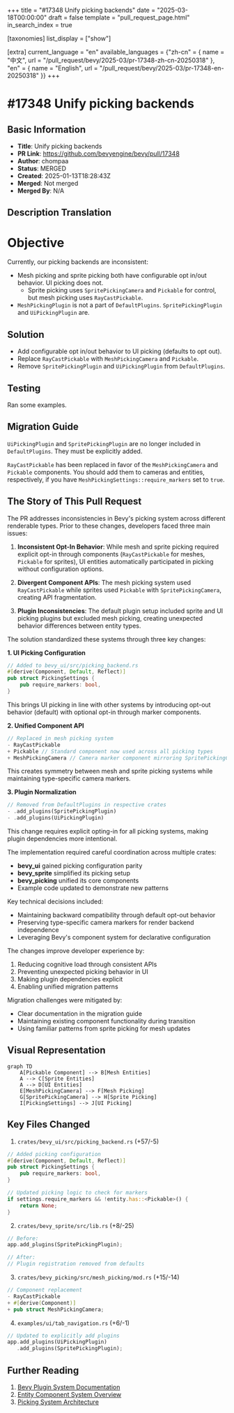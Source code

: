 +++
title = "#17348 Unify picking backends"
date = "2025-03-18T00:00:00"
draft = false
template = "pull_request_page.html"
in_search_index = true

[taxonomies]
list_display = ["show"]

[extra]
current_language = "en"
available_languages = {"zh-cn" = { name = "中文", url = "/pull_request/bevy/2025-03/pr-17348-zh-cn-20250318" }, "en" = { name = "English", url = "/pull_request/bevy/2025-03/pr-17348-en-20250318" }}
+++

# #17348 Unify picking backends

## Basic Information
- **Title**: Unify picking backends
- **PR Link**: https://github.com/bevyengine/bevy/pull/17348
- **Author**: chompaa
- **Status**: MERGED
- **Created**: 2025-01-13T18:28:43Z
- **Merged**: Not merged
- **Merged By**: N/A

## Description Translation
# Objective

Currently, our picking backends are inconsistent:

- Mesh picking and sprite picking both have configurable opt in/out behavior. UI picking does not.
  - Sprite picking uses `SpritePickingCamera` and `Pickable` for control, but mesh picking uses `RayCastPickable`.
- `MeshPickingPlugin` is not a part of `DefaultPlugins`. `SpritePickingPlugin` and `UiPickingPlugin` are.

## Solution

- Add configurable opt in/out behavior to UI picking (defaults to opt out).
- Replace `RayCastPickable` with `MeshPickingCamera` and `Pickable`.
- Remove `SpritePickingPlugin` and `UiPickingPlugin` from `DefaultPlugins`.

## Testing

Ran some examples.

## Migration Guide

`UiPickingPlugin` and `SpritePickingPlugin` are no longer included in `DefaultPlugins`. They must be explicitly added.

`RayCastPickable` has been replaced in favor of the `MeshPickingCamera` and `Pickable` components. You should add them to cameras and entities, respectively, if you have `MeshPickingSettings::require_markers` set to `true`.

## The Story of This Pull Request

The PR addresses inconsistencies in Bevy's picking system across different renderable types. Prior to these changes, developers faced three main issues:

1. **Inconsistent Opt-In Behavior**: While mesh and sprite picking required explicit opt-in through components (`RayCastPickable` for meshes, `Pickable` for sprites), UI entities automatically participated in picking without configuration options.

2. **Divergent Component APIs**: The mesh picking system used `RayCastPickable` while sprites used `Pickable` with `SpritePickingCamera`, creating API fragmentation.

3. **Plugin Inconsistencies**: The default plugin setup included sprite and UI picking plugins but excluded mesh picking, creating unexpected behavior differences between entity types.

The solution standardized these systems through three key changes:

**1. UI Picking Configuration**
```rust
// Added to bevy_ui/src/picking_backend.rs
#[derive(Component, Default, Reflect)]
pub struct PickingSettings {
    pub require_markers: bool,
}
```
This brings UI picking in line with other systems by introducing opt-out behavior (default) with optional opt-in through marker components.

**2. Unified Component API**
```rust
// Replaced in mesh picking system
- RayCastPickable
+ Pickable // Standard component now used across all picking types
+ MeshPickingCamera // Camera marker component mirroring SpritePickingCamera
```
This creates symmetry between mesh and sprite picking systems while maintaining type-specific camera markers.

**3. Plugin Normalization**
```rust
// Removed from DefaultPlugins in respective crates
- .add_plugins(SpritePickingPlugin)
- .add_plugins(UiPickingPlugin)
```
This change requires explicit opting-in for all picking systems, making plugin dependencies more intentional.

The implementation required careful coordination across multiple crates:
- **bevy_ui** gained picking configuration parity
- **bevy_sprite** simplified its picking setup
- **bevy_picking** unified its core components
- Example code updated to demonstrate new patterns

Key technical decisions included:
- Maintaining backward compatibility through default opt-out behavior
- Preserving type-specific camera markers for render backend independence
- Leveraging Bevy's component system for declarative configuration

The changes improve developer experience by:
1. Reducing cognitive load through consistent APIs
2. Preventing unexpected picking behavior in UI
3. Making plugin dependencies explicit
4. Enabling unified migration patterns

Migration challenges were mitigated by:
- Clear documentation in the migration guide
- Maintaining existing component functionality during transition
- Using familiar patterns from sprite picking for mesh updates

## Visual Representation

```mermaid
graph TD
    A[Pickable Component] --> B[Mesh Entities]
    A --> C[Sprite Entities]
    A --> D[UI Entities]
    E[MeshPickingCamera] --> F[Mesh Picking]
    G[SpritePickingCamera] --> H[Sprite Picking]
    I[PickingSettings] --> J[UI Picking]
```

## Key Files Changed

1. `crates/bevy_ui/src/picking_backend.rs` (+57/-5)
```rust
// Added picking configuration
#[derive(Component, Default, Reflect)]
pub struct PickingSettings {
    pub require_markers: bool,
}

// Updated picking logic to check for markers
if settings.require_markers && !entity.has::<Pickable>() {
    return None;
}
```

2. `crates/bevy_sprite/src/lib.rs` (+8/-25)
```rust
// Before:
app.add_plugins(SpritePickingPlugin);

// After:
// Plugin registration removed from defaults
```

3. `crates/bevy_picking/src/mesh_picking/mod.rs` (+15/-14)
```rust
// Component replacement
- RayCastPickable
+ #[derive(Component)]
+ pub struct MeshPickingCamera;
```

4. `examples/ui/tab_navigation.rs` (+6/-1)
```rust
// Updated to explicitly add plugins
app.add_plugins(UiPickingPlugin)
   .add_plugins(SpritePickingPlugin);
```

## Further Reading

1. [Bevy Plugin System Documentation](https://bevyengine.org/learn/book/getting-started/plugins/)
2. [Entity Component System Overview](https://bevyengine.org/learn/book/getting-started/ecs/)
3. [Picking System Architecture](https://github.com/bevyengine/bevy/blob/main/examples/3d/picking.rs)